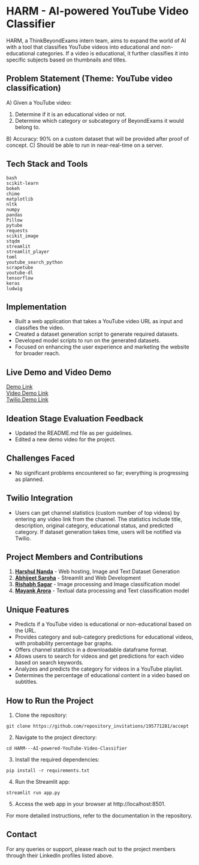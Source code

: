 # HARM - AI-powered YouTube Video Classifier

HARM, a ThinkBeyondExams intern team, aims to expand the world of AI with a tool that classifies YouTube videos into educational and non-educational categories. If a video is educational, it further classifies it into specific subjects based on thumbnails and titles.

## Problem Statement (Theme: YouTube video classification)
A) Given a YouTube video:
1. Determine if it is an educational video or not.
2. Determine which category or subcategory of BeyondExams it would belong to.

B) Accuracy: 90% on a custom dataset that will be provided after proof of concept.
C) Should be able to run in near-real-time on a server.

## Tech Stack and Tools
```
bash
scikit-learn
bokeh
chime
matplotlib
nltk
numpy
pandas
Pillow
pytube
requests
scikit_image
stqdm
streamlit
streamlit_player
toml
youtube_search_python
scrapetube
youtube-dl
tensorflow
keras
ludwig
```

## Implementation
- Built a web application that takes a YouTube video URL as input and classifies the video.
- Created a dataset generation script to generate required datasets.
- Developed model scripts to run on the generated datasets.
- Focused on enhancing the user experience and marketing the website for broader reach.

## Live Demo and Video Demo
[Demo Link](https://huggingface.co/spaces/HarshulNanda/HARM_ML_web_app)  
[Video Demo Link](https://www.youtube.com/watch?v=P49BkpF17ts)  
[Twilio Demo Link](https://drive.google.com/file/d/1_QmGaWxVaXT2-Hu81Jb2g7Hk4PX9g_Le/view?usp=share_link)

## Ideation Stage Evaluation Feedback
- Updated the README.md file as per guidelines.
- Edited a new demo video for the project.

## Challenges Faced
- No significant problems encountered so far; everything is progressing as planned.

## Twilio Integration
- Users can get channel statistics (custom number of top videos) by entering any video link from the channel. The statistics include title, description, original category, educational status, and predicted category. If dataset generation takes time, users will be notified via Twilio.

## Project Members and Contributions
1. [**Harshul Nanda**](https://www.linkedin.com/in/harshulnanda/) - Web hosting, Image and Text Dataset Generation
2. [**Abhijeet Saroha**](https://www.linkedin.com/in/abhijeet-saroha-a19031229/) - Streamlit and Web Development
3. [**Rishabh Sagar**](https://www.linkedin.com/in/rishabh-sagar-1b0b74229/) - Image processing and Image classification model
4. [**Mayank Arora**](https://www.linkedin.com/in/mayank-arora-24713322a/) - Textual data processing and Text classification model

## Unique Features
- Predicts if a YouTube video is educational or non-educational based on the URL.
- Provides category and sub-category predictions for educational videos, with probability percentage bar graphs.
- Offers channel statistics in a downloadable dataframe format.
- Allows users to search for videos and get predictions for each video based on search keywords.
- Analyzes and predicts the category for videos in a YouTube playlist.
- Determines the percentage of educational content in a video based on subtitles.

## How to Run the Project
1. Clone the repository:
```
git clone https://github.com/repository_invitations/195771281/accept
```
2. Navigate to the project directory:
```
cd HARM---AI-powered-YouTube-Video-Classifier
```
3. Install the required dependencies:
```
pip install -r requirements.txt
```
4. Run the Streamlit app:
```
streamlit run app.py
```
5. Access the web app in your browser at http://localhost:8501.

For more detailed instructions, refer to the documentation in the repository.

## Contact
For any queries or support, please reach out to the project members through their LinkedIn profiles listed above.
